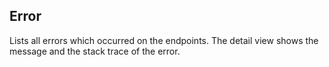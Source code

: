 
## Error

Lists all errors which occurred on the endpoints. The detail view shows the 
message and the stack trace of the error. 
